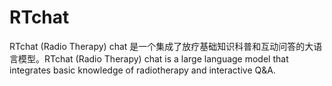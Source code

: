 # RTchat
RTchat (Radio Therapy) chat 是一个集成了放疗基础知识科普和互动问答的大语言模型。RTchat (Radio Therapy) chat is a large language model that integrates basic knowledge of radiotherapy and interactive Q&amp;A.
